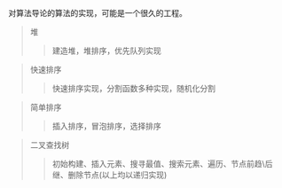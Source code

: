 对算法导论的算法的实现，可能是一个很久的工程。
>堆  
>>建造堆，堆排序，优先队列实现  


>快速排序  
>>快速排序实现，分割函数多种实现，随机化分割  

>简单排序   
>>插入排序，冒泡排序，选择排序   

>二叉查找树  
>>初始构建、插入元素、搜寻最值、搜索元素、遍历、节点前趋\后继、删除节点(以上均以递归实现)   

